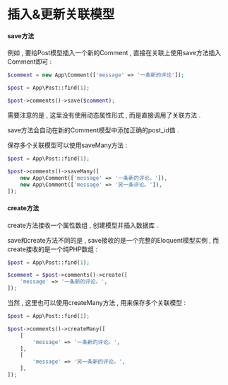 # 插入&更新关联模型

#### save方法

例如 , 要给Post模型插入一个新的Comment , 直接在关联上使用save方法插入Comment即可 : 

```php
$comment = new App\Comment(['message' => '一条新的评论']);

$post = App\Post::find(1);

$post->comments()->save($comment);
```

需要注意的是 , 这里没有使用动态属性形式 , 而是直接调用了关联方法 .

save方法会自动在新的Comment模型中添加正确的post\_id值 . 

保存多个关联模型可以使用saveMany方法 : 

```php
$post = App\Post::find(1);

$post->comments()->saveMany([
    new App\Comment(['message' => '一条新的评论。']),
    new App\Comment(['message' => '另一条评论。']),
]);
```

#### create方法

create方法接收一个属性数组 , 创建模型并插入数据库 . 

save和create方法不同的是 , save接收的是一个完整的Eloquent模型实例 , 而create接收的是一个纯PHP数组 : 

```php
$post = App\Post::find(1);

$comment = $post->comments()->create([
    'message' => '一条新的评论。',
]);
```

当然 , 这里也可以使用createMany方法 , 用来保存多个关联模型 : 

```php
$post = App\Post::find(1);

$post->comments()->createMany([
    [
        'message' => '一条新的评论。',
    ],
    [
        'message' => '另一条新的评论。',
    ],
]);
```



